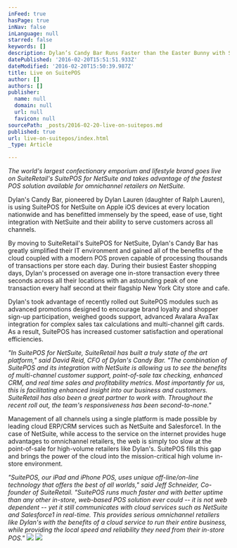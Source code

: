 ```yaml
---
inFeed: true
hasPage: true
inNav: false
inLanguage: null
starred: false
keywords: []
description: Dylan’s Candy Bar Runs Faster than the Easter Bunny with SuitePOS for NetSuite
datePublished: '2016-02-20T15:51:51.933Z'
dateModified: '2016-02-20T15:50:39.987Z'
title: Live on SuitePOS
author: []
authors: []
publisher:
  name: null
  domain: null
  url: null
  favicon: null
sourcePath: _posts/2016-02-20-live-on-suitepos.md
published: true
url: live-on-suitepos/index.html
_type: Article

---
```

_The world's largest confectionary emporium and lifestyle brand goes live on SuiteRetail's SuitePOS for NetSuite and takes advantage of the fastest POS solution available for omnichannel retailers on NetSuite._

Dylan's Candy Bar, pioneered by Dylan Lauren (daughter of Ralph Lauren), is using SuitePOS for NetSuite on Apple iOS devices at every location nationwide and has benefitted immensely by the speed, ease of use, tight integration with NetSuite and their ability to serve customers across all channels.

By moving to SuiteRetail's SuitePOS for NetSuite, Dylan's Candy Bar has greatly simplified their IT environment and gained all of the benefits of the cloud coupled with a modern POS proven capable of processing thousands of transactions per store each day. During their busiest Easter shopping days, Dylan's processed on average one in-store transaction every three seconds across all their locations with an astounding peak of one transaction every half second at their flagship New York City store and cafe.  

Dylan's took advantage of recently rolled out SuitePOS modules such as advanced promotions designed to encourage brand loyalty and shopper sign-up participation, weighed goods support, advanced Avalara AvaTax integration for complex sales tax calculations and multi-channel gift cards. As a result, SuitePOS has increased customer satisfaction and operational efficiencies.  

_"In SuitePOS for NetSuite, SuiteRetail has built a truly state of the art platform," said David Reid, CFO of Dylan's Candy Bar. "The combination of SuitePOS and its integration with NetSuite is allowing us to see the benefits of multi-channel customer support, point-of-sale tax checking, enhanced CRM, and real time sales and profitability metrics. Most importantly for us, this is facilitating enhanced insight into our business and customers. SuiteRetail has also been a great partner to work with. Throughout the recent roll out, the team's responsiveness has been second-to-none."_

Management of all channels using a single platform is made possible by leading cloud ERP/CRM services such as NetSuite and Salesforce1\. In the case of NetSuite, while access to the service on the internet provides huge advantages to omnichannel retailers, the web is simply too slow at the point-of-sale for high-volume retailers like Dylan's. SuitePOS fills this gap and brings the power of the cloud into the mission-critical high volume in-store environment.

_"SuitePOS, our iPad and iPhone POS, uses unique off-line/on-line technology that offers the best of all worlds," said Jeff Schneider, Co-founder of SuiteRetail. "SuitePOS runs much faster and with better uptime than any other in-store, web-based POS solution ever could -- it is not web dependent -- yet it still communicates with cloud services such as NetSuite and Salesforce1 in real-time. This provides serious omnichannel retailers like Dylan's with the benefits of a cloud service to run their entire business, while providing the local speed and reliability they need from their in-store POS."_
![](https://the-grid-user-content.s3-us-west-2.amazonaws.com/09db486d-1314-41be-b6cd-b60cc7cb7fea.jpg)
![](https://the-grid-user-content.s3-us-west-2.amazonaws.com/69d76c82-9dca-4fcb-800f-1cce86276e78.jpg)